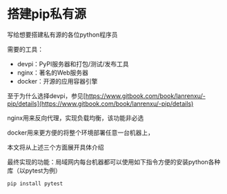 # 搭建pip私有源

写给想要搭建私有源的各位python程序员

需要的工具：

* devpi：PyPI服务器和打包/测试/发布工具
* nginx：著名的Web服务器
* docker：开源的应用容器引擎

至于为什么选择devpi，参见[https://www.gitbook.com/book/lanrenxu/-pip/details](https://www.gitbook.com/book/lanrenxu/-pip/details)

nginx用来反向代理，实现负载均衡，该功能非必选

docker用来更方便的将整个环境部署任意一台机器上，

本文将从上述三个方面展开具体介绍

最终实现的功能：局域网内每台机器都可以使用如下指令方便的安装python各种库（以pytest为例）

```
pip install pytest
```



